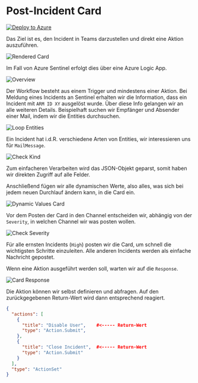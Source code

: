 # Post-Incident Card 

[![Deploy to Azure](https://aka.ms/deploytoazurebutton)](https://portal.azure.com/#create/Microsoft.Template/uri/https%3a%2f%2fraw.githubusercontent.com%2fStyx665%2fMCTMeeting%2fmain%2fLogic%2520Apps%2fSentinelPostCard.json)

Das Ziel ist es, den Incident in Teams darzustellen und direkt eine Aktion auszuführen.

![Rendered Card](../../imgs/Card.png)

Im Fall von Azure Sentinel erfolgt dies über eine Azure Logic App.

![Overview](../imgs/Overview.png)

Der Workflow besteht aus einem Trigger und mindestens einer Aktion. Bei Meldung eines Incidents an Sentinel erhalten wir die Information, dass ein Incident mit ```ARM ID XY``` ausgelöst wurde. Über diese Info gelangen wir an alle weiteren Details. Beispielhaft suchen wir Empfänger und Absender einer Mail, indem wir die Entities durchsuchen.

![Loop Entities](../imgs/loopEntities.png)

Ein Incident hat i.d.R. verschiedene Arten von Entities, wir interessieren uns für ```MailMessage```.

![Check Kind](../imgs/checkKind.png)

Zum einfacheren Verarbeiten wird das JSON-Objekt geparst, somit haben wir direkten Zugriff auf alle Felder.

Anschließend fügen wir alle dynamischen Werte, also alles, was sich bei jedem neuen Durchlauf ändern kann, in die Card ein.

![Dynamic Values Card](../imgs/CardDynValues.png)

Vor dem Posten der Card in den Channel entscheiden wir, abhängig von der ```Severity```, in welchen Channel wir was posten wollen.

![Check Severity](../imgs/checkSeverity.png)

Für alle ernsten Incidents (```High```) posten wir die Card, um schnell die wichtigsten Schritte einzuleiten. Alle anderen Incidents werden als einfache Nachricht gepostet.

Wenn eine Aktion ausgeführt werden soll, warten wir auf die ```Response```.

![Card Response](../imgs/postCardWaitResponse.png)

Die Aktion können wir selbst definieren und abfragen. Auf den zurückgegebenen Return-Wert wird dann entsprechend reagiert.

```json
{
  "actions": [
    {
      "title": "Disable User",    #<----- Return-Wert
      "type": "Action.Submit",
    },
    {
      "title": "Close Incident",  #<----- Return-Wert
      "type": "Action.Submit"
    }
  ],
  "type": "ActionSet"
}
```